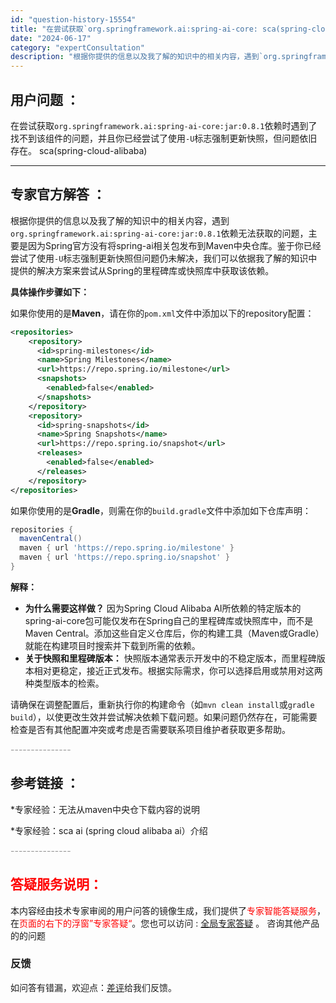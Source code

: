```yaml
---
id: "question-history-15554"
title: "在尝试获取`org.springframework.ai:spring-ai-core: sca(spring-cloud-alibaba)"
date: "2024-06-17"
category: "expertConsultation"
description: "根据你提供的信息以及我了解的知识中的相关内容，遇到`org.springframework.ai:spring-ai-core:jar:0.8.1`依赖无法获取的问题，主要是因为Spring官方没有将spring-ai相关包发布到Maven中央仓库。鉴于你已经尝试了使用`-U`标志强制更新快照但问题"
---
```


## 用户问题 ： 
 在尝试获取`org.springframework.ai:spring-ai-core:jar:0.8.1`依赖时遇到了找不到该组件的问题，并且你已经尝试了使用`-U`标志强制更新快照，但问题依旧存在。 sca(spring-cloud-alibaba) 

---------------
## 专家官方解答 ：

根据你提供的信息以及我了解的知识中的相关内容，遇到`org.springframework.ai:spring-ai-core:jar:0.8.1`依赖无法获取的问题，主要是因为Spring官方没有将spring-ai相关包发布到Maven中央仓库。鉴于你已经尝试了使用`-U`标志强制更新快照但问题仍未解决，我们可以依据我了解的知识中提供的解决方案来尝试从Spring的里程碑库或快照库中获取该依赖。

**具体操作步骤如下：**

如果你使用的是**Maven**，请在你的`pom.xml`文件中添加以下的repository配置：

```xml
<repositories>
    <repository>
      <id>spring-milestones</id>
      <name>Spring Milestones</name>
      <url>https://repo.spring.io/milestone</url>
      <snapshots>
        <enabled>false</enabled>
      </snapshots>
    </repository>
    <repository>
      <id>spring-snapshots</id>
      <name>Spring Snapshots</name>
      <url>https://repo.spring.io/snapshot</url>
      <releases>
        <enabled>false</enabled>
      </releases>
    </repository>
</repositories>
```

如果你使用的是**Gradle**，则需在你的`build.gradle`文件中添加如下仓库声明：

```groovy
repositories {
  mavenCentral()
  maven { url 'https://repo.spring.io/milestone' }
  maven { url 'https://repo.spring.io/snapshot' }
}
```

**解释：**

- **为什么需要这样做？** 因为Spring Cloud Alibaba AI所依赖的特定版本的spring-ai-core包可能仅发布在Spring自己的里程碑库或快照库中，而不是Maven Central。添加这些自定义仓库后，你的构建工具（Maven或Gradle）就能在构建项目时搜索并下载到所需的依赖。
- **关于快照和里程碑版本：** 快照版本通常表示开发中的不稳定版本，而里程碑版本相对更稳定，接近正式发布。根据实际需求，你可以选择启用或禁用对这两种类型版本的检索。

请确保在调整配置后，重新执行你的构建命令（如`mvn clean install`或`gradle build`），以使更改生效并尝试解决依赖下载问题。如果问题仍然存在，可能需要检查是否有其他配置冲突或考虑是否需要联系项目维护者获取更多帮助。


<font color="#949494">---------------</font> 


## 参考链接 ：

*专家经验：无法从maven中央仓下载内容的说明 
 
 *专家经验：sca ai (spring cloud alibaba ai）介绍 


 <font color="#949494">---------------</font> 
 


## <font color="#FF0000">答疑服务说明：</font> 

本内容经由技术专家审阅的用户问答的镜像生成，我们提供了<font color="#FF0000">专家智能答疑服务</font>，在<font color="#FF0000">页面的右下的浮窗”专家答疑“</font>。您也可以访问 : [全局专家答疑](https://opensource.alibaba.com/chatBot) 。 咨询其他产品的的问题

### 反馈
如问答有错漏，欢迎点：[差评](https://ai.nacos.io/user/feedbackByEnhancerGradePOJOID?enhancerGradePOJOId=15579)给我们反馈。
